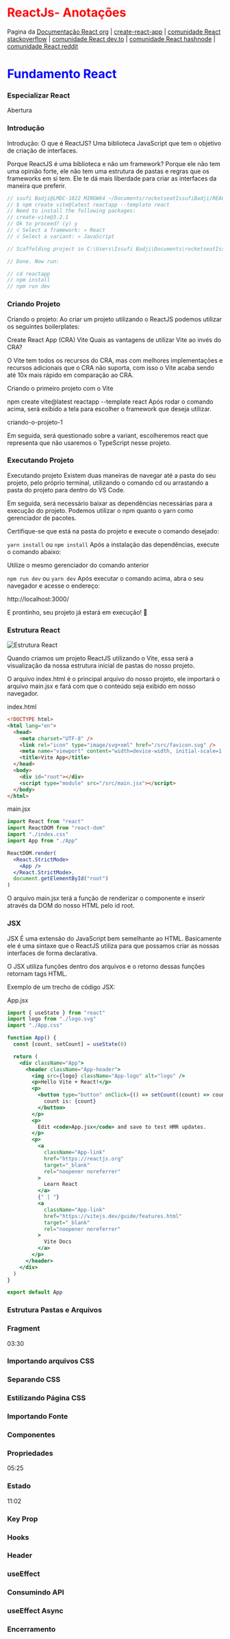 # **<font color=red>ReactJs- Anotações</font>**

Pagina da [Documentação React org](https://pt-br.reactjs.org/) | [create-react-app](https://create-react-app.dev/) | [comunidade React stackoverflow](https://stackoverflow.com/questions/tagged/reactjs)
| [comunidade React dev.to](https://dev.to/t/react?signin=true) | [comunidade React hashnode](https://hashnode.com/n/reactjs) | [comunidade React reddit](https://www.reddit.com/r/reactjs/)

# **<font color=blue>Fundamento React</font>**

### Especializar React

Abertura

### Introdução

Introdução:
O que é ReactJS?
Uma biblioteca JavaScript que tem o objetivo de criação de interfaces.

Porque ReactJS é uma biblioteca e não um framework?
Porque ele não tem uma opinião forte, ele não tem uma estrutura de pastas e regras que os frameworks em si tem. Ele te dá mais liberdade para criar as interfaces da maneira que preferir.

```js
// ssufi Badji@LMDC-1022 MINGW64 ~/Documents/rocketseatIssufiBadji/REACTJS (master)
// $ npm create vite@latest reactapp --template react
// Need to install the following packages:
// create-vite@3.2.1
// Ok to proceed? (y) y
// √ Select a framework: » React
// √ Select a variant: » JavaScript

// Scaffolding project in C:\Users\Issufi Badji\Documents\rocketseatIssufiBadji\REACTJS\reactapp.

// Done. Now run:

// cd reactapp
// npm install
// npm run dev
```

### Criando Projeto

Criando o projeto:
Ao criar um projeto utilizando o ReactJS podemos utilizar os seguintes boilerplates:

Create React App (CRA)
Vite
Quais as vantagens de utilizar Vite ao invés do CRA?

O Vite tem todos os recursos do CRA, mas com melhores implementações e recursos adicionais que o CRA não suporta, com isso o Vite acaba sendo até 10x mais rápido em comparação ao CRA.

Criando o primeiro projeto com o Vite

npm create vite@latest reactapp --template react
Após rodar o comando acima, será exibido a tela para escolher o framework que deseja utilizar.

criando-o-projeto-1

Em seguida, será questionado sobre a variant, escolheremos react que representa que não usaremos o TypeScript nesse projeto.

### Executando Projeto

Executando projeto
Existem duas maneiras de navegar até a pasta do seu projeto, pelo próprio terminal, utilizando o comando cd ou arrastando a pasta do projeto para dentro do VS Code.

Em seguida, será necessário baixar as dependências necessárias para a execução do projeto. Podemos utilizar o npm quanto o yarn como gerenciador de pacotes.

Certifique-se que está na pasta do projeto e execute o comando desejado:

`yarn install`
ou
`npm install`
Após a instalação das dependências, execute o comando abaixo:

Utilize o mesmo gerenciador do comando anterior

`npm run dev`
ou
`yarn dev`
Após executar o comando acima, abra o seu navegador e acesse o endereço:

http://localhost:3000/

E prontinho, seu projeto já estará em execução! 🚀

### Estrutura React

![Estrutura React](./estrutura-de-um-projeto.png)

Quando criamos um projeto ReactJS utilizando o Vite, essa será a visualização da nossa estrutura inicial de pastas do nosso projeto.

O arquivo index.html é o principal arquivo do nosso projeto, ele importará o arquivo main.jsx e fará com que o conteúdo seja exibido em nosso navegador.

index.html

```html
<!DOCTYPE html>
<html lang="en">
  <head>
    <meta charset="UTF-8" />
    <link rel="icon" type="image/svg+xml" href="/src/favicon.svg" />
    <meta name="viewport" content="width=device-width, initial-scale=1.0" />
    <title>Vite App</title>
  </head>
  <body>
    <div id="root"></div>
    <script type="module" src="/src/main.jsx"></script>
  </body>
</html>
```

main.jsx

```jsx
import React from "react"
import ReactDOM from "react-dom"
import "./index.css"
import App from "./App"

ReactDOM.render(
  <React.StrictMode>
    <App />
  </React.StrictMode>,
  document.getElementById("root")
)
```

O arquivo main.jsx terá a função de renderizar o componente <App /> e inserir através da DOM do nosso HTML pelo id root.

### JSX

JSX
É uma extensão do JavaScript bem semelhante ao HTML. Basicamente ele é uma sintaxe que o ReactJS utiliza para que possamos criar as nossas interfaces de forma declarativa.

O JSX utiliza funções dentro dos arquivos e o retorno dessas funções retornam tags HTML.

Exemplo de um trecho de código JSX:

App.jsx

```jsx
import { useState } from "react"
import logo from "./logo.svg"
import "./App.css"

function App() {
  const [count, setCount] = useState(0)

  return (
    <div className="App">
      <header className="App-header">
        <img src={logo} className="App-logo" alt="logo" />
        <p>Hello Vite + React!</p>
        <p>
          <button type="button" onClick={() => setCount((count) => count + 1)}>
            count is: {count}
          </button>
        </p>
        <p>
          Edit <code>App.jsx</code> and save to test HMR updates.
        </p>
        <p>
          <a
            className="App-link"
            href="https://reactjs.org"
            target="_blank"
            rel="noopener noreferrer"
          >
            Learn React
          </a>
          {" | "}
          <a
            className="App-link"
            href="https://vitejs.dev/guide/features.html"
            target="_blank"
            rel="noopener noreferrer"
          >
            Vite Docs
          </a>
        </p>
      </header>
    </div>
  )
}

export default App
```

### Estrutura Pastas e Arquivos

### Fragment

03:30

### Importando arquivos CSS

### Separando CSS

### Estilizando Página CSS

### Importando Fonte

### Componentes

### Propriedades

05:25

### Estado

11:02

### Key Prop

### Hooks

### Header

### useEffect

### Consumindo API

### useEffect Async

### Encerramento

```

```
